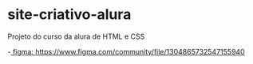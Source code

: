 # site-criativo-alura
Projeto do curso da alura de HTML e CSS

-[ figma: ](https://www.figma.com/community/file/1304865732547155940)https://www.figma.com/community/file/1304865732547155940
